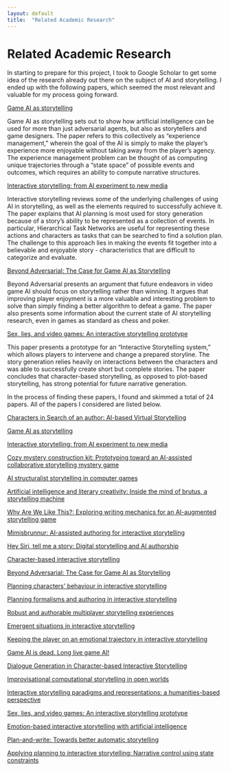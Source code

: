 ```yaml
---
layout: default
title:  "Related Academic Research"
---
```


<h1>Related Academic Research</h1>

In starting to prepare for this project, I took to Google Scholar to get some idea of the research already out there on the subject of AI and storytelling. I ended up with the following papers, which seemed the most relevant and valuable for my process going forward.

<a href="https://link.springer.com/chapter/10.1007/978-1-4419-8188-2_6">Game AI as storytelling</a>

Game AI as storytelling sets out to show how artificial intelligence can be used for more than just adversarial agents, but also as storytellers and game designers. The paper refers to this collectively as “experience management,” wherein the goal of the AI is simply to make the player’s experience more enjoyable without taking away from the player’s agency. The experience management problem can be thought of as computing unique trajectories through a “state space” of possible events and outcomes, which requires an ability to compute narrative structures.

<a href="https://www.researchgate.net/profile/Marc_Cavazza/publication/220851669_Interactive_storytelling_from_AI_experiment_to_new_media/links/580f3d0308aef2ef97afbf4b/Interactive-storytelling-from-AI-experiment-to-new-media.pdf">Interactive storytelling: from AI experiment to new media</a>

Interactive storytelling reviews some of the underlying challenges of using AI in storytelling, as well as the elements required to successfully achieve it. The paper explains that AI planning is most used for story generation because of a story’s ability to be represented as a collection of events. In particular, Hierarchical Task Networks are useful for representing these actions and characters as tasks that can be searched to find a solution plan. The challenge to this approach lies in making the events fit together into a believable and enjoyable story - characteristics that are difficult to categorize and evaluate.

<a href="https://www.csc.ncsu.edu/faculty/robertsd/csc591f10/readings/roberts-2009.pdf">Beyond Adversarial: The Case for Game AI as Storytelling</a>

Beyond Adversarial presents an argument that future endeavors in video game AI should focus on storytelling rather than winning. It argues that improving player enjoyment is a more valuable and interesting problem to solve than simply finding a better algorithm to defeat a game. The paper also presents some information about the current state of AI storytelling research, even in games as standard as chess and poker. 

<a href="https://www.aaai.org/Papers/Symposia/Spring/2002/SS-02-01/SS02-01-003.pdf">Sex, lies, and video games: An interactive storytelling prototype</a>

This paper presents a prototype for an “Interactive Storytelling system,” which allows players to intervene and change a prepared storyline. The story generation relies heavily on interactions between the characters and was able to successfully create short but complete stories. The paper concludes that character-based storytelling, as opposed to plot-based storytelling, has strong potential for future narrative generation.

In the process of finding these papers, I found and skimmed a total of 24 papers. All of the papers I considered are listed below.
 
<a href="https://link.springer.com/chapter/10.1007/3-540-45420-9_16">Characters in Search of an author: AI-based Virtual Storytelling</a>

<a href="https://link.springer.com/chapter/10.1007/978-1-4419-8188-2_6">Game AI as storytelling</a>

<a href="https://www.researchgate.net/profile/Marc_Cavazza/publication/220851669_Interactive_storytelling_from_AI_experiment_to_new_media/links/580f3d0308aef2ef97afbf4b/Interactive-storytelling-from-AI-experiment-to-new-media.pdf">Interactive storytelling: from AI experiment to new media</a>

<a href="https://dl.acm.org/doi/abs/10.1145/3337722.3341853?casa_token=JV9PoTP9uvMAAAAA:GAF1EsyVlaq6LiwBUv0pFh99bvWsxcHC_xi5rXS53FNzdXx65koKOtcNYSjvy6q3FIzNB0YNphZx7w">Cozy mystery construction kit: Prototyping toward an AI-assisted collaborative storytelling mystery game</a>

<a href="http://www.carolinebrooks.org/002-Notes/Research%20Template%20-%20AI%20Structuralist%20Storytelling%20in%20Computer%20Games%20by%20Fairclough%20&%20Cunningham%202004%20copy.pdf">AI structuralist storytelling in computer games</a>

<a href="https://books.google.com/books?hl=en&lr=&id=BDJ5AgAAQBAJ&oi=fnd&pg=PP1&dq=ai+storytelling&ots=yJHY8XTV9Y&sig=7IBrtPWYizrfE0YAl57QODQsc_Q">Artificial intelligence and literary creativity: Inside the mind of brutus, a storytelling machine</a>

<a href="https://stars.library.ucf.edu/elo2020/asynchronous/proceedingspapers/10/">Why Are We Like This?: Exploring writing mechanics for an AI-augmented storytelling game</a>

<a href="https://ojs.aaai.org/index.php/AIIDE/article/view/13046">Mimisbrunnur: AI-assisted authoring for interactive storytelling</a>

<a href="https://journals.sagepub.com/doi/abs/10.1177/1354856520913866?casa_token=4fr9KtGQpkIAAAAA:M1n7jkN2FtV7xc1UtQsNubzrvqfa4GaypePGirfgKnhrrb5yaayAluMaDYfLeQX4FwNLKZnzDI7M0Q">Hey Siri, tell me a story: Digital storytelling and AI authorship</a>

<a href="https://ieeexplore.ieee.org/abstract/document/1024747/?casa_token=8XFTzsunwA0AAAAA:vdeBg1YAyVt0APl6HQmQsM9f0-qfiTz8g40iGXCVCHeRbwSNZBcxDwj6v9Ua8xhZf45DZwoGNn8">Character-based interactive storytelling</a>

<a href="https://www.csc.ncsu.edu/faculty/robertsd/csc591f10/readings/roberts-2009.pdf">Beyond Adversarial: The Case for Game AI as Storytelling</a>

<a href="https://onlinelibrary.wiley.com/doi/abs/10.1002/vis.285?casa_token=8NZXbm_zstcAAAAA:qdrpcNgXUutWJruxZLU3B_CPtGvQ6k-gs4TD3jtSElB1CrJRmek2nnkMXgTRMbnuk58sn4BJdgGXyFdE">Planning characters' behaviour in interactive storytelling</a>

<a href="https://research.tees.ac.uk/ws/files/6493904/116374.pdf">Planning formalisms and authoring in interactive storytelling</a>

<a href="https://ojs.aaai.org/index.php/AIIDE/article/view/12450">Robust and authorable multiplayer storytelling experiences</a>

<a href="https://dl.acm.org/doi/abs/10.1145/508791.509003?casa_token=gP7ArBNFh6IAAAAA:sJuAPlHOZAEhPuybJbqhy74_7skYU-p9OnieyIelziwpDJnB8wqpvV2XSU8RRRdKDGRYbHAchtGhVQ">Emergent situations in interactive storytelling</a>

<a href="https://ojs.aaai.org/index.php/AIIDE/article/view/12783">Keeping the player on an emotional trajectory in interactive storytelling</a>

<a href="https://ieeexplore.ieee.org/abstract/document/4078949/?casa_token=uN-I_-hTcpMAAAAA:0imPTi4l2rVQ55rCYuWbP_LUccxpoenZqeoAsb-IUeZ44mFNakH4wo3Rxkr11RcPLZPvx8TGyyw">Game AI is dead. Long live game AI!</a>

<a href="https://www.aaai.org/Papers/AIIDE/2005/AIIDE05-004.pdf">Dialogue Generation in Character-based Interactive Storytelling</a>

<a href="https://link.springer.com/chapter/10.1007/978-3-319-48279-8_7">Improvisational computational storytelling in open worlds</a>

<a href="https://www.researchgate.net/profile/Hartmut_Koenitz/publication/299609875_Interactive_Storytelling_Paradigms_and_Representations_A_Humanities-Based_Perspective/links/5a12f9690f7e9b1e572c2364/Interactive-Storytelling-Paradigms-and-Representations-A-Humanities-Based-Perspective.pdf">Interactive storytelling paradigms and representations: a humanities-based perspective</a>

<a href="https://www.aaai.org/Papers/Symposia/Spring/2002/SS-02-01/SS02-01-003.pdf">Sex, lies, and video games: An interactive storytelling prototype</a>

<a href="https://ojs.aaai.org/index.php/AIIDE/article/view/12721">Emotion-based interactive storytelling with artificial intelligence</a>

<a href="https://ojs.aaai.org/index.php/AAAI/article/view/4726">Plan-and-write: Towards better automatic storytelling</a>

<a href="https://dl.acm.org/doi/abs/10.1145/1869397.1869399?casa_token=UEF9WVFGfX4AAAAA:Qh4ohy7hls1EDby7luXZs6pmAZAiUTfcJh6i266zYaImm73ScHYhKU8kOi_HWCD84Q-N75g0WmwsIg">Applying planning to interactive storytelling: Narrative control using state constraints</a>